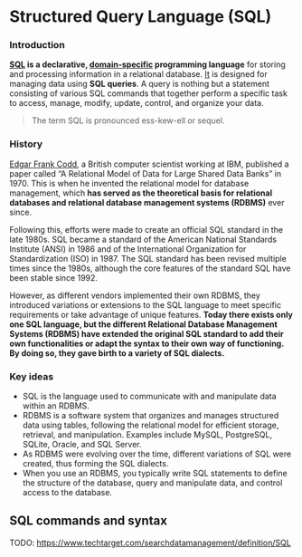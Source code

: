 # Structured Query Language (SQL)

### Introduction

**[SQL][aws] is a declarative, [domain-specific][datacamp] programming language** for storing and processing information in a relational database. [It][datacamp] is designed for managing data using **SQL queries**. A query is nothing but a statement consisting of various SQL commands that together perform a specific task to access, manage, modify, update, control, and organize your data.

> The term SQL is pronounced ess-kew-ell or sequel.

### History

[Edgar Frank Codd][datacamp], a British computer scientist working at IBM, published a paper called “A Relational Model of Data for Large Shared Data Banks” in 1970. This is when he invented the relational model for database management, which **has served as the theoretical basis for relational databases and relational database management systems (RDBMS)** ever since. 

Following this, efforts were made to create an official SQL standard in the late 1980s. SQL became a standard of the American National Standards Institute (ANSI) in 1986 and of the International Organization for Standardization (ISO) in 1987. The SQL standard has been revised multiple times since the 1980s, although the core features of the standard SQL have been stable since 1992.

However, as different vendors implemented their own RDBMS, they introduced variations or extensions to the SQL language to meet specific requirements or take advantage of unique features. **Today there exists only one SQL language, but the different Relational Database Management Systems (RDBMS) have extended the original SQL standard to add their own functionalities or adapt the syntax to their own way of functioning. By doing so, they gave birth to a variety of SQL dialects.**

### Key ideas

- SQL is the language used to communicate with and manipulate data within an RDBMS.
- RDBMS is a software system that organizes and manages structured data using tables, following the relational model for efficient storage, retrieval, and manipulation. Examples include MySQL, PostgreSQL, SQLite, Oracle, and SQL Server.
- As RDBMS were evolving over the time, different variations of SQL were created, thus forming the SQL dialects.
- When you use an RDBMS, you typically write SQL statements to define the structure of the database, query and manipulate data, and control access to the database.

## SQL commands and syntax

TODO: https://www.techtarget.com/searchdatamanagement/definition/SQL

[datacamp]: https://www.datacamp.com/blog/is-sql-a-programming-language
[datacamp1]: https://www.datacamp.com/blog/sql-server-postgresql-mysql-whats-the-difference-where-do-i-start
[aws]: https://aws.amazon.com/what-is/sql/#:~:text=Structured%20query%20language%20(SQL)%20is,relationships%20between%20the%20data%20values.
